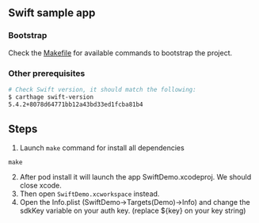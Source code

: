 ## Swift sample app
### Bootstrap
Check the [Makefile](Makefile) for available commands to bootstrap the project.  

### Other prerequisites
```bash
# Check Swift version, it should match the following:
$ carthage swift-version
5.4.2+8078d64771bb12a43bd33ed1fcba81b4
```

## Steps

1. Launch `make` command for install all dependencies

`make`

2. After pod install it will launch the app SwiftDemo.xcodeproj. We should close xcode.
3. Then open `SwiftDemo.xcworkspace` instead.
4. Open the Info.plist (SwiftDemo->Targets(Demo)->Info) and change the sdkKey variable on your auth key. (replace ${key} on your key string)

